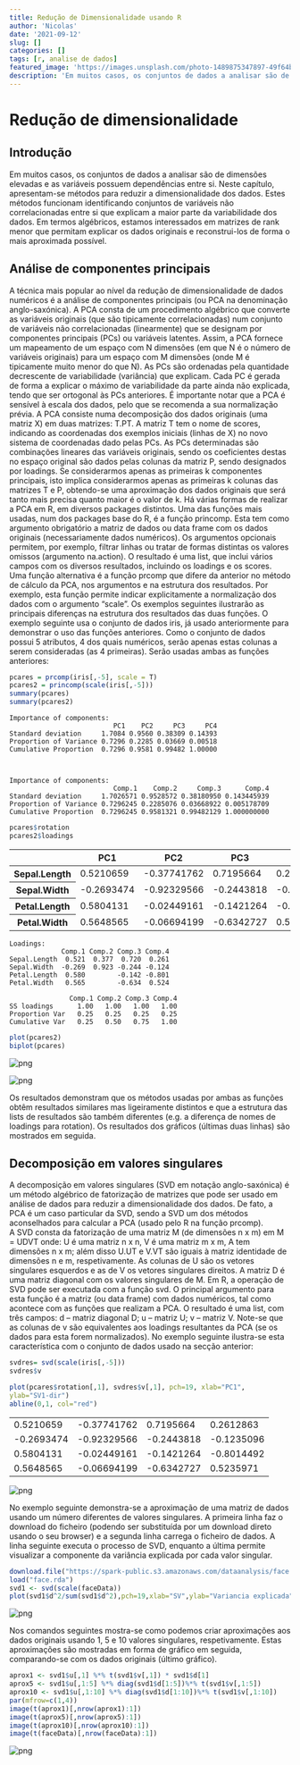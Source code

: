 ```yaml
---
title: Redução de Dimensionalidade usando R
author: 'Nicolas'
date: '2021-09-12'
slug: []
categories: []
tags: [r, analise de dados]
featured_image: 'https://images.unsplash.com/photo-1489875347897-49f64b51c1f8?ixid=MnwxMjA3fDB8MHxwaG90by1wYWdlfHx8fGVufDB8fHx8&ixlib=rb-1.2.1&auto=format&fit=crop&w=1050&q=80'
description: 'Em muitos casos, os conjuntos de dados a analisar são de dimensões elevadas e as variáveis possuem dependências entre si. Neste capítulo, apresentam-se métodos para reduzir a dimensionalidade dos dados. Estes métodos funcionam identificando conjuntos de variáveis não correlacionadas entre si que explicam a maior parte da variabilidade dos dados.'
---
```


# Redução de dimensionalidade 
 
## Introdução 
 
Em muitos casos, os conjuntos de dados a analisar são de dimensões elevadas e as variáveis possuem dependências entre si. Neste capítulo, apresentam-se métodos para reduzir a dimensionalidade dos dados. Estes métodos funcionam identificando conjuntos de variáveis não correlacionadas entre si que explicam a maior parte da variabilidade dos dados. Em termos algébricos, estamos interessados em matrizes de rank menor que permitam explicar os dados originais e reconstrui-los de forma o mais aproximada possível. 
 
## Análise de componentes principais 
 
A técnica mais popular ao nível da redução de dimensionalidade de dados numéricos é a análise de componentes principais (ou PCA na denominação anglo-­saxónica). A PCA consta de um procedimento algébrico que converte as variáveis originais (que são tipicamente correlacionadas) num conjunto de variáveis não correlacionadas (linearmente) que se designam por componentes principais (PCs) ou variáveis latentes. Assim, a PCA fornece um mapeamento de um espaço com N dimensões (em que N é o número de variáveis originais) para um espaço com M dimensões (onde M é tipicamente muito menor do que N). 
As PCs são ordenadas pela quantidade decrescente de variabilidade (variância) que explicam. Cada PC é gerada de forma a explicar o máximo de variabilidade da parte ainda não explicada, tendo que ser ortogonal às PCs anteriores. É importante notar que a PCA é sensível à escala dos dados, pelo que se recomenda a sua normalização prévia. 
A PCA consiste numa decomposição dos dados originais (uma matriz X) em duas matrizes: T.PT. A matriz T tem o nome de scores, indicando as coordenadas dos exemplos iniciais (linhas de X) no novo sistema de coordenadas dado pelas PCs. As PCs determinadas são combinações lineares das variáveis originais, sendo os coeficientes destas no espaço original são dados pelas colunas da matriz P, sendo designados por loadings. Se considerarmos apenas as primeiras k componentes principais, isto implica considerarmos apenas as primeiras k colunas das matrizes T e P, obtendo-se uma aproximação dos dados originais que será tanto mais precisa quanto maior é o valor de k. 
Há várias formas de realizar a PCA em R, em diversos packages distintos. Uma das funções mais usadas, num dos packages base do R, é a função princomp. Esta tem como argumento obrigatório a matriz de dados ou data frame com os dados originais (necessariamente dados numéricos). Os argumentos opcionais permitem, por exemplo, filtrar linhas ou tratar de formas distintas os valores omissos (argumento na.action). O resultado é uma list, que inclui vários campos com os diversos resultados, incluindo os loadings e os scores. 
Uma função alternativa é a função prcomp que difere da anterior no método de cálculo da PCA, nos argumentos e na estrutura dos resultados. Por exemplo, esta função permite indicar explicitamente a normalização dos dados com o argumento “scale”. Os exemplos seguintes ilustrarão as principais diferenças na estrutura dos resultados das duas funções. 
O exemplo seguinte usa o conjunto de dados iris, já usado anteriormente para demonstrar o uso das funções anteriores. Como o conjunto de dados possui 5 atributos, 4 dos quais numéricos, serão apenas estas colunas a serem consideradas (as 4 primeiras). Serão usadas ambas as funções anteriores: 


```R
pcares = prcomp(iris[,-5], scale = T) 
pcares2 = princomp(scale(iris[,-5])) 
summary(pcares) 
summary(pcares2)
```


    Importance of components:
                              PC1    PC2     PC3     PC4
    Standard deviation     1.7084 0.9560 0.38309 0.14393
    Proportion of Variance 0.7296 0.2285 0.03669 0.00518
    Cumulative Proportion  0.7296 0.9581 0.99482 1.00000



    Importance of components:
                              Comp.1    Comp.2     Comp.3      Comp.4
    Standard deviation     1.7026571 0.9528572 0.38180950 0.143445939
    Proportion of Variance 0.7296245 0.2285076 0.03668922 0.005178709
    Cumulative Proportion  0.7296245 0.9581321 0.99482129 1.000000000



```R
pcares$rotation
pcares2$loadings
```


<table>
<thead><tr><th></th><th scope=col>PC1</th><th scope=col>PC2</th><th scope=col>PC3</th><th scope=col>PC4</th></tr></thead>
<tbody>
	<tr><th scope=row>Sepal.Length</th><td> 0.5210659 </td><td>-0.37741762</td><td> 0.7195664 </td><td> 0.2612863 </td></tr>
	<tr><th scope=row>Sepal.Width</th><td>-0.2693474 </td><td>-0.92329566</td><td>-0.2443818 </td><td>-0.1235096 </td></tr>
	<tr><th scope=row>Petal.Length</th><td> 0.5804131 </td><td>-0.02449161</td><td>-0.1421264 </td><td>-0.8014492 </td></tr>
	<tr><th scope=row>Petal.Width</th><td> 0.5648565 </td><td>-0.06694199</td><td>-0.6342727 </td><td> 0.5235971 </td></tr>
</tbody>
</table>




    
    Loadings:
                 Comp.1 Comp.2 Comp.3 Comp.4
    Sepal.Length  0.521  0.377  0.720  0.261
    Sepal.Width  -0.269  0.923 -0.244 -0.124
    Petal.Length  0.580        -0.142 -0.801
    Petal.Width   0.565        -0.634  0.524
    
                   Comp.1 Comp.2 Comp.3 Comp.4
    SS loadings      1.00   1.00   1.00   1.00
    Proportion Var   0.25   0.25   0.25   0.25
    Cumulative Var   0.25   0.50   0.75   1.00



```R
plot(pcares2)
biplot(pcares)
```


    
![png](output_3_0.png)
    



    
![png](output_3_1.png)
    


Os resultados demonstram que os métodos usadas por ambas as funções obtêm 
resultados similares mas ligeiramente distintos e que a estrutura das lists de resultados são também diferentes (e.g. a diferença de nomes de loadings para rotation). Os resultados dos gráficos (últimas duas linhas) são mostrados em seguida. 
 

## Decomposição em valores singulares 
 
A decomposição em valores singulares (SVD em notação anglo-saxónica) é um 
método algébrico de fatorização de matrizes que pode ser usado em análise de dados para reduzir a dimensionalidade dos dados. De fato, a PCA é um caso particular da SVD, sendo a SVD um dos métodos aconselhados para calcular a PCA (usado pelo R na função prcomp).  
A SVD consta da fatorização de uma matriz M (de dimensões n x m) em M = UDVT 
onde: U é uma matriz n x n, V é uma matriz m x m, A tem dimensões n x m; além disso U.UT e V.VT são iguais à matriz identidade de dimensões n e m, respetivamente. As colunas de U são os vetores singulares esquerdos e as de V os vetores singulares direitos. A matriz D é uma matriz diagonal com os valores singulares de M. 
Em R, a operação de SVD pode ser executada com a função svd. O principal 
argumento para esta função é a matriz (ou data frame) com dados numéricos, tal como acontece com as funções que realizam a PCA. O resultado é uma list, com três campos: d – matriz diagonal D; u – matriz U; v – matriz V. 
Note-se que as colunas de v são equivalentes aos loadings resultantes da PCA (se os dados para esta forem normalizados). No exemplo seguinte ilustra-se esta característica com o conjunto de dados usado na secção anterior: 


```R
svdres= svd(scale(iris[,-5]))
svdres$v

plot(pcares$rotation[,1], svdres$v[,1], pch=19, xlab="PC1", 
ylab="SV1-dir")
abline(0,1, col="red")
```


<table>
<tbody>
	<tr><td> 0.5210659 </td><td>-0.37741762</td><td> 0.7195664 </td><td> 0.2612863 </td></tr>
	<tr><td>-0.2693474 </td><td>-0.92329566</td><td>-0.2443818 </td><td>-0.1235096 </td></tr>
	<tr><td> 0.5804131 </td><td>-0.02449161</td><td>-0.1421264 </td><td>-0.8014492 </td></tr>
	<tr><td> 0.5648565 </td><td>-0.06694199</td><td>-0.6342727 </td><td> 0.5235971 </td></tr>
</tbody>
</table>




    
![png](output_5_1.png)
    


No exemplo seguinte demonstra-se a aproximação de uma matriz de dados 
usando um número diferentes de valores singulares. A primeira linha faz o download do ficheiro (podendo ser substituída por um download direto usando o seu browser) e a segunda linha carrega o ficheiro de dados. A linha seguinte executa o processo de SVD, enquanto a última permite visualizar a componente da variância explicada por cada valor singular. 


```R
download.file("https://spark-public.s3.amazonaws.com/dataanalysis/face.rda", destfile="face.rda") 
load("face.rda") 
svd1 <- svd(scale(faceData)) 
plot(svd1$d^2/sum(svd1$d^2),pch=19,xlab="SV",ylab="Variancia explicada")
```


    
![png](output_7_0.png)
    


Nos comandos seguintes mostra-se como podemos criar aproximações aos 
dados originais usando 1, 5 e 10 valores singulares, respetivamente. Estas aproximações são mostradas em forma de gráfico em seguida, comparando-se com os dados originais (último gráfico).


```R
aprox1 <- svd1$u[,1] %*% t(svd1$v[,1]) * svd1$d[1] 
aprox5 <- svd1$u[,1:5] %*% diag(svd1$d[1:5])%*% t(svd1$v[,1:5]) 
aprox10 <- svd1$u[,1:10] %*% diag(svd1$d[1:10])%*% t(svd1$v[,1:10]) 
par(mfrow=c(1,4)) 
image(t(aprox1)[,nrow(aprox1):1]) 
image(t(aprox5)[,nrow(aprox5):1]) 
image(t(aprox10)[,nrow(aprox10):1]) 
image(t(faceData)[,nrow(faceData):1]) 
```


    
![png](output_9_0.png)
    

